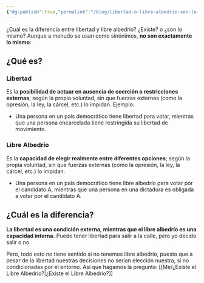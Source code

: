 ```yaml
---
{"dg-publish":true,"permalink":"/blog/libertad-o-libre-albedrio-son-lo-mismo/","created":"2025-01-21T13:54","updated":"2025-01-21T15:03"}
---
```


¿Cuál es la diferencia entre libertad y libre albedrío? ¿Existe? o ¿son lo mismo? Aunque a menudo se usan como sinónimos, **no son exactamente lo mismo**:
## ¿Qué es?
### Libertad
Es la **posibilidad de actuar en ausencia de coerción o restricciones externas**; según la propia voluntad, sin que fuerzas externas (como la opresión, la ley, la cárcel, etc.) lo impidan. Ejemplo: 
- Una persona en un país democrático tiene libertad para votar, mientras que una persona encarcelada tiene restringida su libertad de movimiento.

### Libre Albedrío
Es la **capacidad de elegir realmente entre diferentes opciones**; según la propia voluntad, sin que fuerzas externas (como la opresión, la ley, la cárcel, etc.) lo impidan.
- Una persona en un país democrático tiene libre albedrío para votar por el candidato A, mientras que una persona en una dictadura es obligada a votar por el candidato A.

## ¿Cuál es la diferencia?
**La libertad es una condición externa, mientras que el libre albedrío es una capacidad interna.**  Puedo tener libertad para salir a la calle, pero yo decido salir o no.

Pero, todo esto no tiene sentido si no tenemos libre albedrío, puesto que a pesar de la libertad nuestras decisiones no serian elección nuestra, si no condicionadas por el entorno. Así que hagamos la pregunta: [[Me/¿Existe el Libre Albedrío?\|¿Existe el Libre Albedrío?]] 
